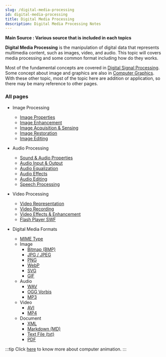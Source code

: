 ```yaml
---
slug: /digital-media-processing
id: digital-media-processing
title: Digital Media Processing
description: Digital Media Processing Notes
---
```


**Main Source : Various source that is included in each topics**

**Digital Media Processing** is the manipulation of digital data that represents multimedia content, such as images, video, and audio. This topic will covers media processing and some common format including how do they works.

Most of the fundamental concepts are covered in [Digital Signal Processing](/digital-signal-processing). Some concept about image and graphics are also in [Computer Graphics](/computer-graphics). With these other topic, most of the topic here are addition or application, so there may be many reference to other pages.

### All pages

- Image Processing

  - [Image Properties](digital-media-processing/image-properties)
  - [Image Enhancement](digital-media-processing/image-enhancement)
  - [Image Acquisition & Sensing](digital-media-processing/image-acquisition-sensing)
  - [Image Restoration](digital-media-processing/image-restoration)
  - [Image Editing](digital-media-processing/image-editing)

- Audio Processing

  - [Sound & Audio Properties](digital-media-processing/sound-audio-properties)
  - [Audio Input & Output](digital-media-processing/audio-input-output)
  - [Audio Equalization](digital-media-processing/audio-equalization)
  - [Audio Effects](digital-media-processing/audio-effects)
  - [Audio Editing](digital-media-processing/audio-editing)
  - [Speech Processing](digital-media-processing/speech-processing)

- Video Processing

  - [Video Representation](digital-media-processing/video-representation)
  - [Video Recording](digital-media-processing/video-recording)
  - [Video Effects & Enhancement](digital-media-processing/video-effects-enhancement)
  - [Flash Player SWF](digital-media-processing/flash-player-swf)

- Digital Media Formats
  - [MIME Type](digital-media-processing/mime-type)
  - Image
    - [Bitmap (BMP)](digital-media-processing/bitmap-bmp)
    - [JPG / JPEG](digital-media-processing/jpg-jpeg)
    - [PNG](digital-media-processing/png)
    - [WebP](digital-media-processing/webp)
    - [SVG](digital-media-processing/svg)
    - [GIF](digital-media-processing/gif)
  - Audio
    - [WAV](digital-media-processing/wav)
    - [OGG Vorbis](digital-media-processing/ogg-vorbis)
    - [MP3](digital-media-processing/mp3)
  - Video
    - [AVI](digital-media-processing/avi)
    - [MP4](digital-media-processing/mp4)
  - Document
    - [XML](digital-media-processing/xml)
    - [Markdown (MD)](digital-media-processing/markdown-md)
    - [Text File (txt)](digital-media-processing/text-file-txt)
    - [PDF](digital-media-processing/pdf)

:::tip
Click [here](/computer-graphics/computer-animation) to know more about computer animation.
:::
